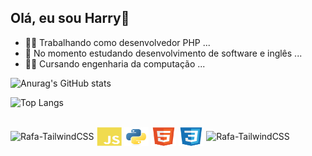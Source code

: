 ## Olá, eu sou Harry👋

- 👨‍💻 Trabalhando como desenvolvedor PHP ...
- 🎯 No momento estudando desenvolvimento de software e inglês ...
- 👨‍🎓 Cursando engenharia da computação ...

![Anurag's GitHub stats](https://github-readme-stats.vercel.app/api?username=HarryDAssisG&show_icons=true&theme=radical)

![Top Langs](https://github-readme-stats.vercel.app/api/top-langs/?username=HarryDAssisG&layout=compact)

<div style="display: inline_block"><br>
  <img align="center" alt="Rafa-TailwindCSS" height="30" width="40" src="https://cdn.jsdelivr.net/gh/devicons/devicon@latest/icons/php/php-original.svg" />
  <img align="center" alt="Rafa-Js" height="30" width="40" src="https://raw.githubusercontent.com/devicons/devicon/master/icons/javascript/javascript-plain.svg">
  <img align="center" alt="Rafa-Python" height="30" width="40" src="https://raw.githubusercontent.com/devicons/devicon/master/icons/python/python-original.svg">
  <img align="center" alt="Rafa-HTML" height="30" width="40" src="https://raw.githubusercontent.com/devicons/devicon/master/icons/html5/html5-original.svg">
  <img align="center" alt="Rafa-CSS" height="30" width="40" src="https://raw.githubusercontent.com/devicons/devicon/master/icons/css3/css3-original.svg">
  <img align="center" alt="Rafa-TailwindCSS" height="30" width="40" src="https://cdn.jsdelivr.net/gh/devicons/devicon@latest/icons/tailwindcss/tailwindcss-original.svg" />
  
</div>
